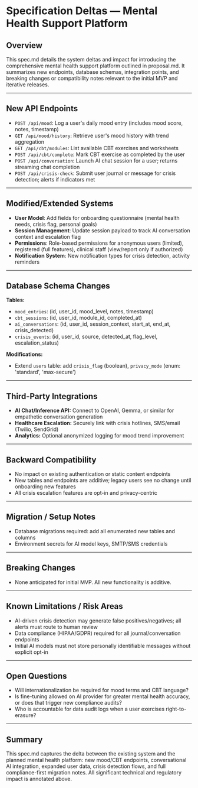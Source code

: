 # Specification Deltas — Mental Health Support Platform

## Overview
This spec.md details the system deltas and impact for introducing the comprehensive mental health support platform outlined in proposal.md. It summarizes new endpoints, database schemas, integration points, and breaking changes or compatibility notes relevant to the initial MVP and iterative releases.

---

## New API Endpoints

- `POST /api/mood`: Log a user's daily mood entry (includes mood score, notes, timestamp)
- `GET /api/mood/history`: Retrieve user's mood history with trend aggregation
- `GET /api/cbt/modules`: List available CBT exercises and worksheets
- `POST /api/cbt/complete`: Mark CBT exercise as completed by the user
- `POST /api/conversation`: Launch AI chat session for a user; returns streaming chat completion
- `POST /api/crisis-check`: Submit user journal or message for crisis detection; alerts if indicators met

---

## Modified/Extended Systems

- **User Model**: Add fields for onboarding questionnaire (mental health needs, crisis flag, personal goals)
- **Session Management**: Update session payload to track AI conversation context and escalation flag
- **Permissions**: Role-based permissions for anonymous users (limited), registered (full features), clinical staff (view/report only if authorized)
- **Notification System**: New notification types for crisis detection, activity reminders

---

## Database Schema Changes

**Tables:**
- `mood_entries`: (id, user_id, mood_level, notes, timestamp)
- `cbt_sessions`: (id, user_id, module_id, completed_at)
- `ai_conversations`: (id, user_id, session_context, start_at, end_at, crisis_detected)
- `crisis_events`: (id, user_id, source, detected_at, flag_level, escalation_status)

**Modifications:**
- Extend `users` table: add `crisis_flag` (boolean), `privacy_mode` (enum: 'standard', 'max-secure')

---

## Third-Party Integrations

- **AI Chat/Inference API:** Connect to OpenAI, Gemma, or similar for empathetic conversation generation
- **Healthcare Escalation:** Securely link with crisis hotlines, SMS/email (Twilio, SendGrid)
- **Analytics:** Optional anonymized logging for mood trend improvement

---

## Backward Compatibility

- No impact on existing authentication or static content endpoints
- New tables and endpoints are additive; legacy users see no change until onboarding new features
- All crisis escalation features are opt-in and privacy-centric

---

## Migration / Setup Notes

- Database migrations required: add all enumerated new tables and columns
- Environment secrets for AI model keys, SMTP/SMS credentials

---

## Breaking Changes

- None anticipated for initial MVP. All new functionality is additive.

---

## Known Limitations / Risk Areas

- AI-driven crisis detection may generate false positives/negatives; all alerts must route to human review
- Data compliance (HIPAA/GDPR) required for all journal/conversation endpoints
- Initial AI models must not store personally identifiable messages without explicit opt-in

---

## Open Questions

- Will internationalization be required for mood terms and CBT language?
- Is fine-tuning allowed on AI provider for greater mental health accuracy, or does that trigger new compliance audits?
- Who is accountable for data audit logs when a user exercises right-to-erasure?

---

## Summary

This spec.md captures the delta between the existing system and the planned mental health platform: new mood/CBT endpoints, conversational AI integration, expanded user data, crisis detection flows, and full compliance-first migration notes. All significant technical and regulatory impact is annotated above.

